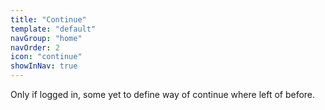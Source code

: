 ```yaml
---
title: "Continue"
template: "default"
navGroup: "home"
navOrder: 2
icon: "continue"
showInNav: true
---
```



Only if logged in, some yet to define way of continue where left of before.